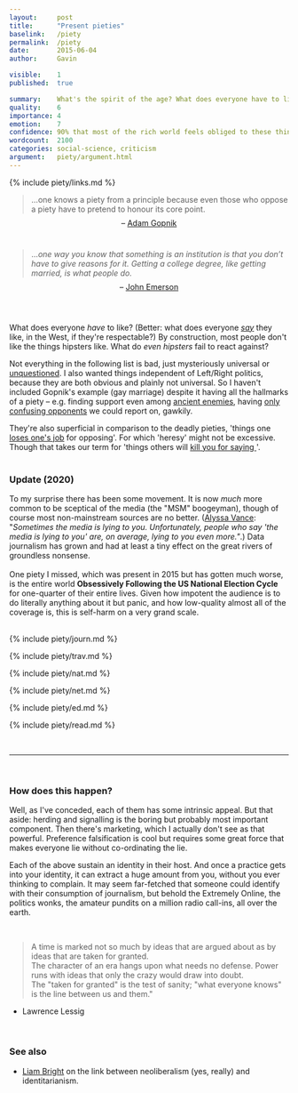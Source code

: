 ```yaml
---
layout:     post
title:      "Present pieties"
baselink:   /piety
permalink:  /piety
date:       2015-06-04
author:     Gavin

visible:    1
published:  true

summary:    What's the spirit of the age? What does everyone have to like?
quality:    6
importance: 4
emotion:    7
confidence: 90% that most of the rich world feels obliged to these things.
wordcount:  2100
categories: social-science, criticism
argument:   piety/argument.html
---
```


{%	include piety/links.md		%}


<blockquote>...one knows a piety from a principle because even those who oppose a piety have to pretend to honour its core point.
</blockquote>
<center><p style="line-height: 5px;">– <a href="{{gop}}">Adam Gopnik</a>  </p></center>
<br>

<blockquote>
...<i>one way you know that something is an institution is that you don’t have to give reasons for it. Getting a college degree, like getting married, is what people do.</i>
</blockquote>
<center><p style="line-height: 5px;">– <a href="{{emer}}">John Emerson</a></p>
</center>
<br /><br>

What does everyone <i>have</i> to like? (Better: what does everyone <a href="{{pref}}"><i>say</i></a> they like, in the West, if they're respectable?) By construction, most people don't like the things hipsters like. What do <i>even hipsters</i> fail to react against?

<!-- Two people saying they don't like things you're supposed to: Nassim Taleb refuses to read the news, for <a href="{{aest}}">aesthetic</a> and <a href="{{epis}}">epistemic</a> reasons; Pierre Bayard says that one can and should talk about books one hasn't read. Good intellectuals aren't supposed to talk like this.<br /><br /> -->

Not everything in the following list is bad, just mysteriously universal or <a href="{{x}}">unquestioned</a>. I also wanted things independent of Left/Right politics, because they are both obvious and plainly not universal. So I haven't included Gopnik's example (gay marriage) despite it having all the hallmarks of a piety – e.g. finding support even among <a href="{{nat}}">ancient enemies</a>, having <a href="{{ag}}">only</a> <a href="{{wut}}">confusing opponents</a> we could report on, gawkily. 

They're also superficial in comparison to the deadly pieties, 'things one <a href="{{eich}}">loses one's job</a> for opposing'. For which 'heresy' might not be excessive. Though that takes our term for 'things others will <a href="{{heb}}">kill you for saying </a>'.
<br><br>

<div class="accordion">
	<h3>Update (2020)</h3>
	<div>
		To my surprise there has been some movement. It is now <i>much</i> more common to be sceptical of the media (the "MSM" boogeyman), though of course most non-mainstream sources are no better. (<a href="{{alys}}">Alyssa Vance</a>: "<i>Sometimes the media is lying to you. Unfortunately, people who say 'the media is lying to you' are, on average, lying to you even more."</i>.) Data journalism has grown and had at least a tiny effect on the great rivers of groundless nonsense.<br><br> 
		<!--  -->
		One piety I missed, which was present in 2015 but has gotten much worse, is the entire world <b>Obsessively Following the US National Election Cycle</b> for one-quarter of their entire lives. Given how impotent the audience is to do literally anything about it but panic, and how low-quality almost all of the coverage is, this is self-harm on a very grand scale.
	</div>
</div>


<br>


{%	include piety/journ.md		%}

{%	include piety/trav.md		%}

{%	include piety/nat.md		%}

{%	include piety/net.md		%}

{%	include piety/ed.md		%}

<!-- 	include piety/finance.md		%} -->


{%	include piety/read.md		%}

<br>

<hr />

<br>

### How does this happen?

Well, as I've conceded, each of them has some intrinsic appeal. But that aside: herding and signalling is the boring but probably most important component. Then there's marketing, which I actually don't see as that powerful. Preference falsification is cool but requires some great force that makes everyone lie without co-ordinating the lie. 

Each of the above sustain an identity in their host. And once a practice gets into your identity, it can extract a huge amount from you, without you ever thinking to complain. It may seem far-fetched that someone could identify with their consumption of journalism, but behold the Extremely Online, the politics wonks, the amateur pundits on a million radio call-ins, all over the earth. 

<br>

> A time is marked not so much by ideas that are argued about as by ideas that are taken for granted.<br />The character of an era hangs upon what needs no defense. Power runs with ideas that only the crazy would draw into doubt.<br />The "taken for granted" is the test of sanity; "what everyone knows" is the line between us and them."

- Lawrence Lessig 

<br>

### See also

* [Liam Bright](https://sootyempiric.blogspot.com/2022/02/our-time-comprehended-in-thought.html) on the link between neoliberalism (yes, really) and identitarianism.

<br><br><br>



